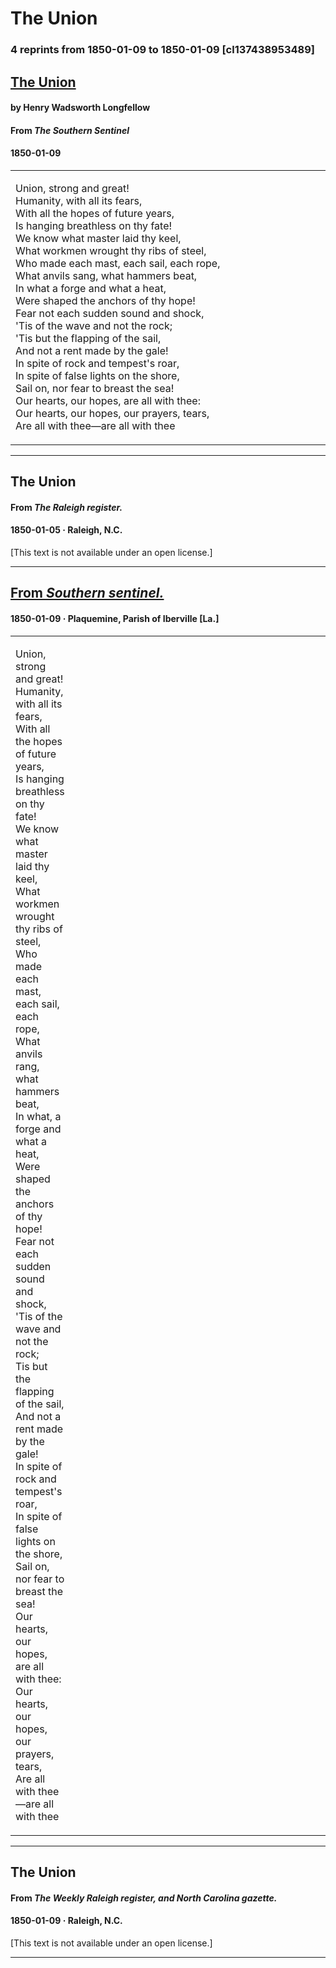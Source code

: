 
# The Union

### 4 reprints from 1850-01-09 to 1850-01-09 [cl137438953489]

## [The Union](http://chroniclingamerica.loc.gov/lccn/sn88064476/1850-01-09/ed-1/seq-4/)

#### by Henry Wadsworth Longfellow

#### From _The Southern Sentinel_

#### 1850-01-09
<table style="width: 100%;"><tr><td style="width: 50%">

Union, strong and great!  
Humanity, with all its fears,  
With all the hopes of future years,  
Is hanging breathless on thy fate!  
We know what master laid thy keel,  
What workmen wrought thy ribs of steel,  
Who made each mast, each sail, each rope,  
What anvils sang, what hammers beat,  
In what a forge and what a heat,  
Were shaped the anchors of thy hope!  
Fear not each sudden sound and shock,  
&#x27;Tis of the wave and not the rock;  
&#x27;Tis but the flapping of the sail,  
And not a rent made by the gale!  
In spite of rock and tempest&#x27;s roar,  
In spite of false lights on the shore,  
Sail on, nor fear to breast the sea!  
Our hearts, our hopes, are all with thee:  
Our hearts, our hopes, our prayers, tears,  
Are all with thee—are all with thee
</td></tr></table>

<hr />

## The Union

#### From _The Raleigh register._

#### 1850-01-05 &middot; Raleigh, N.C.
[This text is not available under an open license.]
<hr />

## [From _Southern sentinel._](https://chroniclingamerica.loc.gov/lccn/sn88064476/1850-01-09/ed-1/seq-4)

#### 1850-01-09 &middot; Plaquemine, Parish of Iberville [La.]
<table style="width: 100%;"><tr><td style="width: 50%">

Union, strong and great!  
Humanity, with all its fears,  
With all the hopes of future years,  
Is hanging breathless on thy fate!  
We know what master laid thy keel,  
What workmen wrought thy ribs of steel,  
Who made each mast, each sail, each rope,  
What anvils rang, what hammers beat,  
In what, a forge and what a heat,  
Were shaped the anchors of thy hope!  
Fear not each sudden sound and shock,  
&#x27;Tis of the wave and not the rock;  
Tis but the flapping of the sail,  
And not a rent made by the gale!  
In spite of rock and tempest&#x27;s roar,  
In spite of false lights on the shore,  
Sail on, nor fear to breast the sea!  
Our hearts, our hopes, are all with thee:  
Our hearts, our hopes, our prayers, tears,  
Are all with thee—are all with thee
</td><td style="width: 50%; max-height: 75%; margin: auto; display: block;">
![Page image](https://chroniclingamerica.loc.gov/iiif/2/lu_blastoise_ver01%2Fdata%2Fsn88064476%2F00295876050%2F1850010901%2F0013.jp2/pct:7.393851,10.620301,12.957540,10.687433/!600,600/0/default.jpg)
</td>
</tr></table>

<hr />

## The Union

#### From _The Weekly Raleigh register, and North Carolina gazette._

#### 1850-01-09 &middot; Raleigh, N.C.
[This text is not available under an open license.]
<hr />


